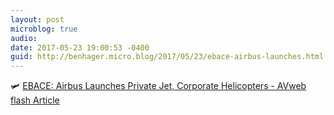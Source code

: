 ```yaml
---
layout: post
microblog: true
audio: 
date: 2017-05-23 19:00:53 -0400
guid: http://benhager.micro.blog/2017/05/23/ebace-airbus-launches.html
---
```

🛩 [EBACE: Airbus Launches Private Jet, Corporate Helicopters - AVweb flash Article](https://www.avweb.com/avwebflash/news/EBACE-Airbus-Launches-Private-Jet-Corporate-Helicopters-229040-1.html)
